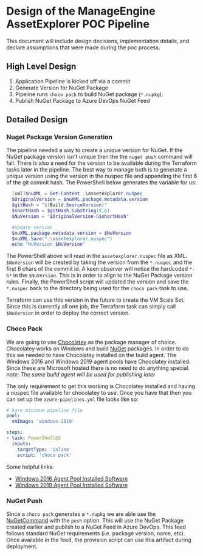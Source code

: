 # Design of the ManageEngine AssetExplorer POC Pipeline

This document will include design decisions, implementation details, and declare assumptions that were made during the
poc process.

## High Level Design

1. Application Pipeline is kicked off via a commit
2. Generate Version for NuGet Package
3. Pipeline runs `choco pack` to build NuGet package (`*.nupkg`).
4. Publish NuGet Package to Azure DevOps NuGet Feed

## Detailed Design

### Nuget Package Version Generation

The pipeline needed a way to create a unique version for NuGet. If the NuGet package version isn't unique then the
the `nuget push` command will fail. There is also a need for the version to be available during the Terraform tasks
later in the pipeline. The best way to manage both is to generate a unique version using the version in the nuspec file
and appending the first 6 of the git commit hash. The PowerShell below generates the variable for us:

```powershell
  [xml]$nuXML = Get-Content .\assetexplorer.nuspec
  $OriginalVersion = $nuXML.package.metadata.version
  $gitHash = "$(Build.SourceVersion)"
  $shortHash = $gitHash.Substring(0,6)
  $NuVersion = "$OriginalVersion-G$shortHash"

  #update version
  $nuXML.package.metadata.version = $NuVersion
  $nuXML.Save(".\assetexplorer.nuspec")
  echo "NuVersion $NuVersion"
```

The PowerShell above will read in the `assetexplorer.nuspec` file as XML. `$NuVersion` will be created by taking the
version from the `*.nuspec` and the first 6 chars of the commit id. A keen observer will notice the hardcoded `*-G*` in
the `$NuVersion`. This is in order to align to the NuGet Package version rules. Finally, the PowerShell script will
updated the version and save the `*.nuspec` back to the directory being used for the `choco pack` task to use. 

Terraform can use this version in the future to create the VM Scale Set. Since this is currently all one job, the
Terraform task can simply call `$NuVersion` in order to deploy the correct version.

### Choco Pack

We are going to use [Chocolatey](https://chocolatey.org/) as the package manager of choice. Chocolatey works on Windows
and build [NuGet](https://www.nuget.org/) packages. In order to do this we needed to have Chocolatey installed on the
build agent. The Windows 2016 and Windows 2019 agent pools have Chocolatey installed. Since these are Microsoft hosted
there is no need to do anything special. _note: The same build agent will be used for publishing later_

The only requirement to get this working is Chocolatey installed and having a nuspec file available for chocolatey to
use. Once you have that then you can set up the `azure-pipelines.yml` file looks like so:

```yaml
# bare minimum pipeline file
pool:
  vmImage: 'windows-2019'

steps:
- task: PowerShell@2
  inputs:
    targetType: 'inline'
    script: 'choco pack'
```

Some helpful links:

* [Windows 2016 Agent Pool Installed Software](https://github.com/actions/virtual-environments/blob/master/images/win/Windows2016-Readme.md)
* [Windows 2019 Agent Pool Installed Software](https://github.com/actions/virtual-environments/blob/master/images/win/Windows2019-Readme.md)

### NuGet Push

Since a `choco pack` generates a `*.nupkg` we are able use the [NuGetCommand](https://docs.microsoft.com/en-us/azure/devops/pipelines/tasks/package/nuget)
with the `push` option. This will use the NuGet Package created earlier and publish to a NuGet Feed in Azure DevOps.
This feed follows standard NuGet requirements (i.e. package version, name, etc). Once available in the feed, the
provision script can use this artifact during deployment.
